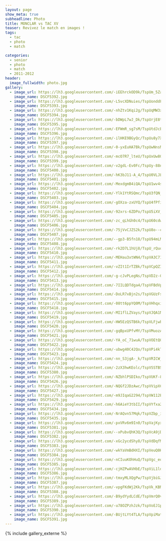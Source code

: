 ```yaml
---
layout: page
show_meta: true
subheadline: Photo
title: MONCLAR vs TAC XV
teaser: Revivez le match en images !
tags:
  - tac
  - photo
  - match

categories:
  - senior
  - photo
  - match
  - 2011-2012
header:
  image_fullwidth: photo.jpg
gallery:
  - image_url: https://lh3.googleusercontent.com/-iEEhrckOD9k/TspUm_5ZaRI/AAAAAAAAJmI/fIdJ4X7_vZU14MEXybZ0CaoK4_UhmTp-ACHM
    image_name: DSCF5392.jpg
  - image_url: https://lh3.googleusercontent.com/-L5vcXDNuies/TspUonddFsI/AAAAAAAAJnY/LRLMJOlHXmoX7FJBpICAS09pXmuiempmQCHM
    image_name: DSCF5393.jpg
  - image_url: https://lh3.googleusercontent.com/-nhZtv1Kqi2g/TspUqMW3xJI/AAAAAAAAJno/QeBqi7n9xDowgQC-B4AcPP7KrQ2P41EQQCHM
    image_name: DSCF5394.jpg
  - image_url: https://lh3.googleusercontent.com/-bDWpL7wJ_Dk/TspUrjE8t2I/AAAAAAAAJnw/cpic8FcbUOoJSr9l8b1VLcJez95apXNpQCHM
    image_name: DSCF5395.jpg
  - image_url: https://lh3.googleusercontent.com/-EFWmR_sg7sM/TspUtdJcESI/AAAAAAAAJnA/5L3CBA_PYcosbfLdtbmRzycNMewWrA5sQCHM
    image_name: DSCF5396.jpg
  - image_url: https://lh3.googleusercontent.com/-ilHKE9BGyQc/TspUu8y7XpI/AAAAAAAAJmY/M-geF_9b7D0HLRXtNarg3lOQUfISu59UgCHM
    image_name: DSCF5397.jpg
  - image_url: https://lh3.googleusercontent.com/-0-yxEuHA7Bk/TspUwNnsNTI/AAAAAAAAJoo/IYnmW4Xt5MgGXAOR6sg7iIOnGVS_FLgJQCHM
    image_name: DSCF5398.jpg
  - image_url: https://lh3.googleusercontent.com/-mcO7R7_lteU/TspUxUw8OqI/AAAAAAAAJnI/xpqlHeuH-s47RzJr3gp5nNc5lkenERpLwCHM
    image_name: DSCF5399.jpg
  - image_url: https://lh3.googleusercontent.com/-v2gdL-Ev0Fc/TspUy-88n9I/AAAAAAAAJoQ/ADlKZu5gm1cp00NNkWUw3PiKb87qe9hjgCHM
    image_name: DSCF5400.jpg
  - image_url: https://lh3.googleusercontent.com/-hK3bJ11-A_4/TspU0VLJLZI/AAAAAAAAJlM/52DKHfTxRNAndDNJ82SrSqnd7tb8mCy6gCHM
    image_name: DSCF5401.jpg
  - image_url: https://lh3.googleusercontent.com/-MexdgmB4iQA/TspU1wv4s0I/AAAAAAAAJo4/xpzZPaw2riwRoH5TeEcwIrpAybqq7wiJgCHM
    image_name: DSCF5402.jpg
  - image_url: https://lh3.googleusercontent.com/-Ylk1YtRSQmc/TspU3fQN_9I/AAAAAAAAJkY/dqjURj26gKoJRYi5or63yTmpq0j2iF_jwCHM
    image_name: DSCF5403.jpg
  - image_url: https://lh3.googleusercontent.com/-gOXza-zxUYQ/TspU4fPfieI/AAAAAAAAJlQ/x85y6b-tNkgtLJiMlEG-t1rvnR-O0d-iwCHM
    image_name: DSCF5404.jpg
  - image_url: https://lh3.googleusercontent.com/-92xrs-6ZDPo/TspU5iXV_fI/AAAAAAAAJk4/7mxO5jPhZAApZGcA9TIhEK7liZrqH5cuwCHM
    image_name: DSCF5405.jpg
  - image_url: https://lh3.googleusercontent.com/-zc_qLhGh0c4/TspU60cdwqI/AAAAAAAAJlo/RviVdZHpHT0nfZyMhga_FgZqr56AyuoHQCHM
    image_name: DSCF5406.jpg
  - image_url: https://lh3.googleusercontent.com/-75jVvCJZS2k/TspU8o--cmI/AAAAAAAAJl4/-i2M4aMSEDoFCuZQC5p4ZxkVWVwRYngOQCHM
    image_name: DSCF5407.jpg
  - image_url: https://lh3.googleusercontent.com/--gp3-B5fn18/TspU94mLMhI/AAAAAAAAJo8/PNWFn_dgt_QcVwoetBQ2gz5Prq3IXb5swCHM
    image_name: DSCF5408.jpg
  - image_url: https://lh3.googleusercontent.com/-rk2D7L1hUj8/TspU_rQuo7I/AAAAAAAAJng/1EvOdkydEGo9ta5fKqEwZqNIgNx24dtiQCHM
    image_name: DSCF5410.jpg
  - image_url: https://lh3.googleusercontent.com/-MEHau3xtWN4/TspVA3C71rI/AAAAAAAAJmA/gw6nohAk1hINSYL0E1ebQ3yL1c8XzrrxQCHM
    image_name: DSCF5411.jpg
  - image_url: https://lh3.googleusercontent.com/-vZIt1IrTZBk/TspVCpQZIRI/AAAAAAAAJjY/g3ksBhMUU4Im_VRf--2ZZ6XNsjk8PBDQgCHM
    image_name: DSCF5412.jpg
  - image_url: https://lh3.googleusercontent.com/-g-cJvPLegNs/TspVD2z-0cI/AAAAAAAAJko/17OYcWLrEjMHpnDKNEXl20tFiFHbKYA8QCHM
    image_name: DSCF5413.jpg
  - image_url: https://lh3.googleusercontent.com/-7IILQDTdga4/TspVFBdVpuI/AAAAAAAAJkI/YCvzwNpd7Q8HimzsonbB_ciJ1b5oyEXdwCHM
    image_name: DSCF5414.jpg
  - image_url: https://lh3.googleusercontent.com/-DoLR7xBjn2s/TspVGUzFsuI/AAAAAAAAJjQ/tHfgM-YCPBsABFZoddh2hKnYzYKl6YOfACHM
    image_name: DSCF5415.jpg
  - image_url: https://lh3.googleusercontent.com/-08tt6ppYQ0M/TspVHhqxibI/AAAAAAAAJmo/gwoKCgZRKeA2lEHm0vLHfUGzvuzAwAupACHM
    image_name: DSCF5418.jpg
  - image_url: https://lh3.googleusercontent.com/-MI1flLZVays/TspVJQA1NpI/AAAAAAAAJoc/r9YdhrCsJXEG9RxZU79Apt3AitJbs5BTQCHM
    image_name: DSCF5419.jpg
  - image_url: https://lh3.googleusercontent.com/-HW5EzQSTB6k/TspVLFjwbuI/AAAAAAAAJlg/wjM9chj0WgMHo7xLj_NyPcyIQ69NqSx-gCHM
    image_name: DSCF5420.jpg
  - image_url: https://lh3.googleusercontent.com/-gqBpxUPfvMY/TspVMuozAiI/AAAAAAAAJog/IJH2qSG6Yokz0BfEIMW_zPwz5X8Bv3mIwCHM
    image_name: DSCF5421.jpg
  - image_url: https://lh3.googleusercontent.com/-YA_oC_71wuA/TspVOEtQ0lI/AAAAAAAAJkQ/MpelJNGyRxsfP9eXg7AAvFHxSBxPJ2VAgCHM
    image_name: DSCF5422.jpg
  - image_url: https://lh3.googleusercontent.com/-ubwg40C42Qo/TspVPi4kTMI/AAAAAAAAJow/l-U70wFDTwMiWrZ77xffvpJaJTHHAEm2QCHM
    image_name: DSCF5423.jpg
  - image_url: https://lh3.googleusercontent.com/-nn_S3jgA-_k/TspVRICW_9I/AAAAAAAAJoY/6P4KSFf4Q9AL_gLL6wDzte5O7SP08ypogCHM
    image_name: DSCF5424.jpg
  - image_url: https://lh3.googleusercontent.com/-2zX3hwKEolc/TspVSSTBSTI/AAAAAAAAJpQ/j-Px6Z2zM5ozc5I5IW7KKHoS5lUJ6pyWgCHM
    image_name: DSCF5380.jpg
  - image_url: https://lh3.googleusercontent.com/-NZbhlPSDIko/TspVUKf-87I/AAAAAAAAJjw/cbcJnrX4y7cexetmNIxHTv3HR_SHQUdIgCHM
    image_name: DSCF5426.jpg
  - image_url: https://lh3.googleusercontent.com/-NQGf2JDzAwc/TspVVipXC2I/AAAAAAAAJmg/mgesszlx36w5mmIitWfSyyj49tPFcBTZQCHM
    image_name: DSCF5427.jpg
  - image_url: https://lh3.googleusercontent.com/-m9JIqaG2294/TspVW112E0I/AAAAAAAAJlw/8Kv9arxrzTsM2yc0SmQvHUP3oUTvUeFmgCHM
    image_name: DSCF5429.jpg
  - image_url: https://lh3.googleusercontent.com/-h6AieY3tbII/TspVYfxa2CI/AAAAAAAAJjo/uiUOFxuLVGw9PhTwryjm2bhzhb2VPxlqQCHM
    image_name: DSCF5434.jpg
  - image_url: https://lh3.googleusercontent.com/-NrAQvn57Mqk/TspVZbp_iPI/AAAAAAAAJkA/JF4MpoPw9TkOPOaj7pfL_y-z70k7y2hkgCHM
    image_name: DSCF5435.jpg
  - image_url: https://lh3.googleusercontent.com/-pxVRv6m9In0/TspVajKyxSI/AAAAAAAAJoE/NlC42wWhJ80HVekAmV3QKsbJvoeeISaaQCHM
    image_name: DSCF5381.jpg
  - image_url: https://lh3.googleusercontent.com/--xPubvQhK3Q/TspVcA9jD2I/AAAAAAAAJkw/fQwYMT1DHHskMfcPiCfBiGlIJfhEzbl0gCHM
    image_name: DSCF5382.jpg
  - image_url: https://lh3.googleusercontent.com/-xGc2ycdShy8/TspVdDqfMuI/AAAAAAAAJkg/xki0q88DPAkIN3Vui5T9aEExeZfDMbAvACHM
    image_name: DSCF5383.jpg
  - image_url: https://lh3.googleusercontent.com/-wkYaVmBdHXI/TspVeuQ0K_I/AAAAAAAAJmw/11azZ56aGfce4yN5CgORkXQs8xfp0JL0ACHM
    image_name: DSCF5384.jpg
  - image_url: https://lh3.googleusercontent.com/-nCIuuKOhHuQ/TspVgc_eobI/AAAAAAAAJpA/EoWSCIE4m44paSlQKEwP5js4twBqvsPWACHM
    image_name: DSCF5385.jpg
  - image_url: https://lh3.googleusercontent.com/-cjHZPwAVHbE/TspViL1ldOI/AAAAAAAAJmQ/28Cou2duujsN848T3GY33ayoAof_49WJACHM
    image_name: DSCF5386.jpg
  - image_url: https://lh3.googleusercontent.com/-tmxyMLXQgPw/TspVjbiGJcI/AAAAAAAAJjg/O__gTvKuF1IzHIRpQeAgH6sFT5VVAH1hwCHM
    image_name: DSCF5387.jpg
  - image_url: https://lh3.googleusercontent.com/-vpgFKdWj2Kk/TspVk_KBNVI/AAAAAAAAJpM/EZs_oRFcpyIjmW0efMzwFtBfCOUtI2mhACHM
    image_name: DSCF5388.jpg
  - image_url: https://lh3.googleusercontent.com/-B9ydYydLCdE/TspVmrQ0vEI/AAAAAAAAJlY/sdKOuWWtvNsdN7nsFxt5oIsptzqaK37pACHM
    image_name: DSCF5389.jpg
  - image_url: https://lh3.googleusercontent.com/-u78OZPzhJzk/TspVoEJ1piI/AAAAAAAAJnQ/rtDAZNrEWkonWI5PWnh-9x_ISWjr9NqpwCHM
    image_name: DSCF5390.jpg
  - image_url: https://lh3.googleusercontent.com/-BUjtLYt4TLA/TspVpiMatGI/AAAAAAAAJm4/PI2UQgy13rUhrxcYyElPZVHShwRCGJzCQCHM
    image_name: DSCF5391.jpg
---
```

{% include gallery_externe %}
